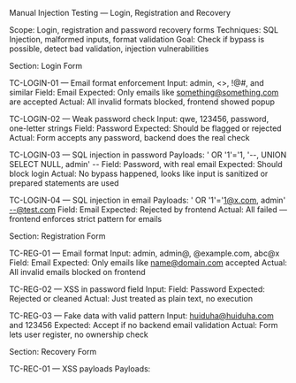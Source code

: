 Manual Injection Testing — Login, Registration and Recovery

Scope:
Login, registration and password recovery forms
Techniques: SQL Injection, malformed inputs, format validation
Goal: Check if bypass is possible, detect bad validation, injection vulnerabilities

Section: Login Form

TC-LOGIN-01 — Email format enforcement
Input: admin, <>, !@#, and similar
Field: Email
Expected: Only emails like something@something.com are accepted
Actual: All invalid formats blocked, frontend showed popup

TC-LOGIN-02 — Weak password check
Input: qwe, 123456, password, one-letter strings
Field: Password
Expected: Should be flagged or rejected
Actual: Form accepts any password, backend does the real check

TC-LOGIN-03 — SQL injection in password
Payloads: ' OR '1'='1, '--, UNION SELECT NULL, admin' --
Field: Password, with real email
Expected: Should block login
Actual: No bypass happened, looks like input is sanitized or prepared statements are used

TC-LOGIN-04 — SQL injection in email
Payloads: ' OR '1'='1@x.com, admin' --@test.com
Field: Email
Expected: Rejected by frontend
Actual: All failed — frontend enforces strict pattern for emails

Section: Registration Form

TC-REG-01 — Email format
Input: admin, admin@, @example.com, abc@x
Field: Email
Expected: Only emails like name@domain.com accepted
Actual: All invalid emails blocked on frontend

TC-REG-02 — XSS in password field
Input: <script>alert(1)</script>
Field: Password
Expected: Rejected or cleaned
Actual: Just treated as plain text, no execution

TC-REG-03 — Fake data with valid pattern
Input: huiduha@huiduha.com and 123456
Expected: Accept if no backend email validation
Actual: Form lets user register, no ownership check

Section: Recovery Form

TC-REC-01 — XSS payloads
Payloads: <script>, "><script>, onerror=alert(1)
Field: Email
Expected: All blocked
Actual: Validation worked — special characters not accepted

TC-REC-02 — SQL injection payloads
Payloads: ' OR '1'='1, UNION SELECT *
Field: Email
Expected: Blocked
Actual: Everything blocked by frontend validation

Summary

Email format check: works fine, strict on client side
Password: weak passwords go through, backend checks real match
SQL injection in email: blocked by frontend
SQL injection in password: failed, looks protected
Script in password: harmless, just text
Registration with fake data: works, no email verification
Recovery form: filters all bad input, only valid emails allowed

Recommendations

Backend should repeat email format check, not rely only on frontend
Better password rules: length, symbols, banned words
Email verification needed during registration
Log brute-force or repeated payload attempts